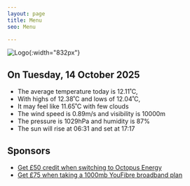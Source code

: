 ```yaml
---
layout: page
title: Menu
seo: Menu

---
```


![Logo](/images/logo.jpg){:width="832px"}

<!-- weather_marker starts -->
## On Tuesday, 14 October 2025

- The average temperature today is 12.11˚C,
- With highs of 12.38˚C and lows of 12.04˚C,
- It may feel like 11.65˚C with few clouds
- The wind speed is 0.89m/s and visibility is 10000m
- The pressure is 1029hPa and humidity is 87%
- The sun will rise at 06:31 and set at 17:17

<!-- weather_marker ends -->

## Sponsors

- [Get £50 credit when switching to Octopus Energy](https://bit.ly/3oD1nnS)
- [Get £75 when taking a 1000mb YouFibre broadband plan](https://aklam.io/91zWhU?)
